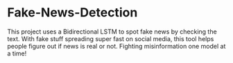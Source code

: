# Fake-News-Detection
This project uses a Bidirectional LSTM to spot fake news by checking the text. With fake stuff spreading super fast on social media, this tool helps people figure out if news is real or not. Fighting misinformation one model at a time!
